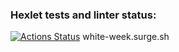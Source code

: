 ### Hexlet tests and linter status:
[![Actions Status](https://github.com/PZhukovski/layout-designer-project-lvl2/workflows/hexlet-check/badge.svg)](https://github.com/PZhukovski/layout-designer-project-lvl2/actions)
white-week.surge.sh